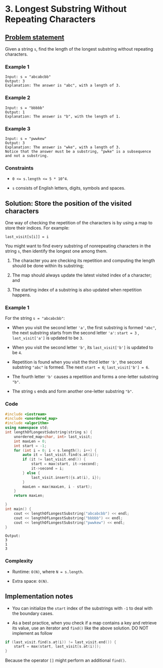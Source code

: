 # 3. Longest Substring Without Repeating Characters

## [Problem statement](https://leetcode.com/problems/longest-substring-without-repeating-characters/)

Given a string `s`, find the length of the longest substring without repeating characters.

### Example 1

```plaintext
Input: s = "abcabcbb"
Output: 3
Explanation: The answer is "abc", with a length of 3.
```

### Example 2

```plaintext
Input: s = "bbbbb"
Output: 1
Explanation: The answer is "b", with the length of 1.
```

### Example 3

```plaintext
Input: s = "pwwkew"
Output: 3
Explanation: The answer is "wke", with a length of 3.
Notice that the answer must be a substring, "pwke" is a subsequence and not a substring.
```

### Constraints

* `0 <= s.length <= 5 * 10^4`.
    
* `s` consists of English letters, digits, symbols and spaces.
    

## Solution: Store the position of the visited characters

One way of checking the repetition of the characters is by using a map to store their indices. For example:

```plaintext
last_visit[s[i]] = i
```

You might want to find every substring of nonrepeating characters in the string `s`, then identify the longest one among them.

1. The character you are checking its repetition and computing the length should be done within its substring;
    
2. The map should always update the latest visited index of a character; and
    
3. The starting index of a substring is also updated when repetition happens.
    

### Example 1

For the string `s = "abcabcbb"`:

* When you visit the second letter `'a'`, the first substring is formed `"abc"`, the next substring starts from the second letter `'a'`: `start = 3` , `last_visit['a']` is updated to be `3`.
    
* When you visit the second letter `'b'`, its `last_visit['b']` is updated to be `4`.
    
* Repetition is found when you visit the third letter `'b'`, the second substring `"abc"` is formed. The next `start = 6`; `last_visit['b'] = 6`.
    
* The fourth letter `'b'` causes a repetition and forms a one-letter substring `"b"`.
    
* The string `s` ends and form another one-letter substring `"b"`.
    

### Code

```cpp
#include <iostream>
#include <unordered_map>
#include <algorithm>
using namespace std;
int lengthOfLongestSubstring(string s) {
    unordered_map<char, int> last_visit;
    int maxLen = 0;
    int start = -1;
    for (int i = 0; i < s.length(); i++) {
        auto it = last_visit.find(s.at(i));
        if (it != last_visit.end()) {
            start = max(start, it->second);
            it->second = i;
        } else {
            last_visit.insert({s.at(i), i});
        }
        maxLen = max(maxLen, i - start);
    }
    return maxLen;

}
int main() {
    cout << lengthOfLongestSubstring("abcabcbb") << endl;
    cout << lengthOfLongestSubstring("bbbbb") << endl;
    cout << lengthOfLongestSubstring("pwwkew") << endl;
}
```

```plaintext
Output:
3
1
3
```

### Complexity

* Runtime: `O(N)`, where `N = s.length`.
    
* Extra space: `O(N)`.
    

## Implementation notes

* You can initialize the `start` index of the substrings with `-1` to deal with the boundary cases.
    
* As a best practice, when you check if a map contains a key and retrieve its value, use an iterator and `find()` like the above solution. DO NOT implement as follow
    

```cpp
if (last_visit.find(s.at(i)) != last_visit.end()) {
    start = max(start, last_visit[s.at(i)]);
}
```

Because the operator `[]` might perform an additional `find()`.
